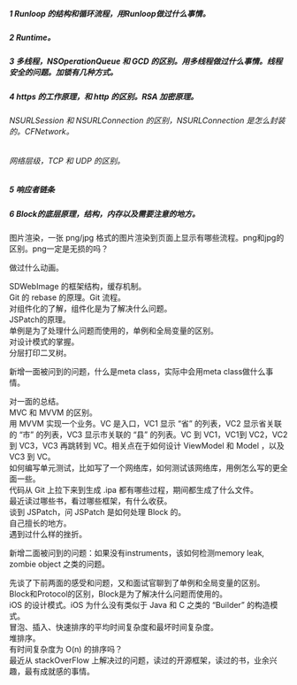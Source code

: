 ##### 1 Runloop 的结构和循环流程，用Runloop做过什么事情。

##### 2 Runtime。

##### 3 多线程，NSOperationQueue 和 GCD 的区别。用多线程做过什么事情。线程安全的问题。加锁有几种方式。

##### 4 https 的工作原理，和 http 的区别。RSA 加密原理。

###### NSURLSession 和 NSURLConnection 的区别，NSURLConnection 是怎么封装的。CFNetwork。

###### 网络层级，TCP 和 UDP 的区别。

##### 5 响应者链条

##### 6 Block的底层原理，结构，内存以及需要注意的地方。  
图片渲染，一张 png/jpg 格式的图片渲染到页面上显示有哪些流程。png和jpg的区别。png一定是无损的吗？

做过什么动画。

SDWebImage 的框架结构，缓存机制。  
Git 的 rebase 的原理。Git 流程。  
对组件化的了解，组件化是为了解决什么问题。  
JSPatch的原理。  
单例是为了处理什么问题而使用的，单例和全局变量的区别。  
对设计模式的掌握。  
分层打印二叉树。

新增一面被问到的问题，什么是meta class，实际中会用meta class做什么事情。

对一面的总结。  
MVC 和 MVVM 的区别。  
用 MVVM 实现一个业务。VC 是入口，VC1 显示 “省” 的列表，VC2 显示省关联的 “市” 的列表，VC3 显示市关联的 “县” 的列表。VC 到 VC1，VC1到 VC2，VC2 到 VC3，VC3 再跳转到 VC。相关点在于如何设计 ViewModel 和 Model ，以及 VC3 到 VC。  
如何编写单元测试，比如写了一个网络库，如何测试该网络库，用例怎么写的更全面一些。  
代码从 Git 上拉下来到生成 .ipa 都有哪些过程，期间都生成了什么文件。  
最近读过哪些书，看过哪些框架，有什么收获。  
谈到 JSPatch，问 JSPatch 是如何处理 Block 的。  
自己擅长的地方。  
遇到过什么样的挫折。

新增二面被问到的问题：如果没有instruments，该如何检测memory leak, zombie object 之类的问题。

先谈了下前两面的感受和问题，又和面试官聊到了单例和全局变量的区别。  
Block和Protocol的区别，Block是为了解决什么问题而使用的。  
iOS 的设计模式。iOS 为什么没有类似于 Java 和 C 之类的 “Builder” 的构造模式。  
冒泡、插入、快速排序的平均时间复杂度和最坏时间复杂度。  
堆排序。  
有时间复杂度为 O\(n\) 的排序吗？  
最近从 stackOverFlow 上解决过的问题，读过的开源框架，读过的书，业余兴趣，最有成就感的事情。









